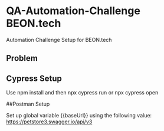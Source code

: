 # QA-Automation-Challenge BEON.tech

Automation Challenge Setup for BEON.tech

## Problem

## Cypress Setup

Use npm install and then npx cypress run or npx cypress open

##Postman Setup

Set up global variable {{baseUrl}} using the following value: https://petstore3.swagger.io/api/v3

